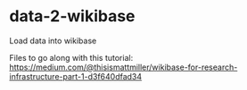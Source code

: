 # data-2-wikibase
Load data into wikibase

Files to go along with this tutorial: https://medium.com/@thisismattmiller/wikibase-for-research-infrastructure-part-1-d3f640dfad34

